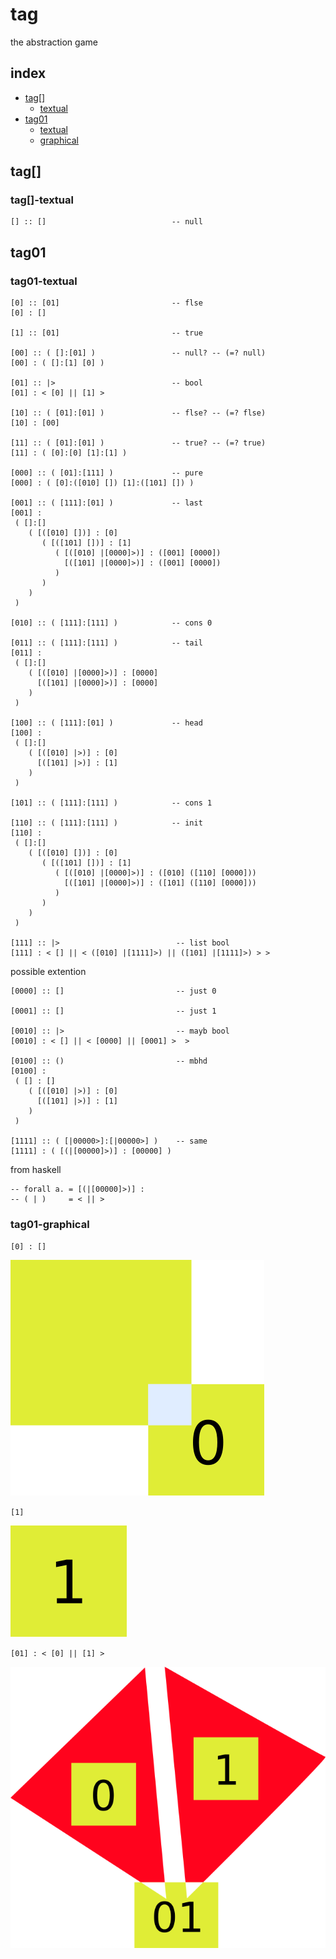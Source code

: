 # tag
the abstraction game

## index

- [tag[]](#tag[])
   - [textual](#tag[]-textual)
- [tag01](#tag01)
   - [textual](#tag01-textual)
   - [graphical](#tag01-graphical)

## tag[]

### tag[]-textual
```
[] :: []                            -- null
```

## tag01

### tag01-textual

```
[0] :: [01]                         -- flse
[0] : []

[1] :: [01]                         -- true

[00] :: ( []:[01] )                 -- null? -- (=? null)
[00] : ( []:[1] [0] )

[01] :: |>                          -- bool
[01] : < [0] || [1] >

[10] :: ( [01]:[01] )               -- flse? -- (=? flse)
[10] : [00]

[11] :: ( [01]:[01] )               -- true? -- (=? true)
[11] : ( [0]:[0] [1]:[1] )

[000] :: ( [01]:[111] )             -- pure
[000] : ( [0]:([010] []) [1]:([101] []) )

[001] :: ( [111]:[01] )             -- last
[001] :
 ( []:[]
    ( [([010] [])] : [0]
       ( [([101] [])] : [1]
          ( [([010] |[0000]>)] : ([001] [0000])
            [([101] |[0000]>)] : ([001] [0000])
          )
       )
    )
 )

[010] :: ( [111]:[111] )            -- cons 0

[011] :: ( [111]:[111] )            -- tail
[011] : 
 ( []:[]
    ( [([010] |[0000]>)] : [0000]
      [([101] |[0000]>)] : [0000]
    )
 )

[100] :: ( [111]:[01] )             -- head
[100] :
 ( []:[]
    ( [([010] |>)] : [0]
      [([101] |>)] : [1]
    )
 )

[101] :: ( [111]:[111] )            -- cons 1

[110] :: ( [111]:[111] )            -- init
[110] :
 ( []:[]
    ( [([010] [])] : [0]
       ( [([101] [])] : [1]
          ( [([010] |[0000]>)] : ([010] ([110] [0000]))
            [([101] |[0000]>)] : ([101] ([110] [0000]))
          )
       )
    )
 )

[111] :: |>                          -- list bool
[111] : < [] || < ([010] |[1111]>) || ([101] |[1111]>) > >
```
possible extention
```
[0000] :: []                         -- just 0

[0001] :: []                         -- just 1

[0010] :: |>                         -- mayb bool
[0010] : < [] || < [0000] || [0001] >  >

[0100] :: ()                         -- mbhd
[0100] : 
 ( [] : []
    ( [([010] |>)] : [0]
      [([101] |>)] : [1]
    )
 )

[1111] :: ( [|00000>]:[|00000>] )    -- same
[1111] : ( [(|[00000]>)] : [00000] )
```
from haskell
```
-- forall a. = [(|[00000]>)] :
-- ( | )     = < || >
```

### tag01-graphical

`[0] : []`

![](0.png)

`[1]`

![](1.png)

`[01] : < [0] || [1] >`

![](01.png)

